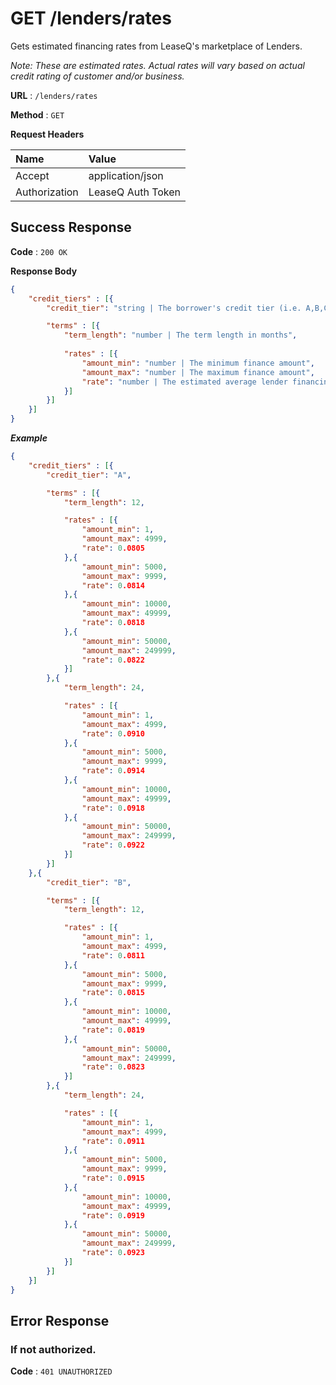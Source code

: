 # GET /lenders/rates

Gets estimated financing rates from LeaseQ's marketplace of Lenders.

_Note: These are estimated rates. Actual rates will vary based on actual credit rating of customer and/or business._

**URL** : `/lenders/rates`

**Method** : `GET`

**Request Headers**

| Name | Value |
|:-----|:------|
|Accept|application/json|
|Authorization|LeaseQ Auth Token|

## Success Response

**Code** : `200 OK`

**Response Body**

```json
{
    "credit_tiers" : [{ 
        "credit_tier": "string | The borrower's credit tier (i.e. A,B,C,D)",

        "terms" : [{ 
            "term_length": "number | The term length in months",
            
            "rates" : [{ 
                "amount_min": "number | The minimum finance amount",
                "amount_max": "number | The maximum finance amount",
                "rate": "number | The estimated average lender financing rate"
            }] 
        }] 
    }]
}
```

***Example***

```json
{
    "credit_tiers" : [{ 
        "credit_tier": "A",

        "terms" : [{ 
            "term_length": 12,

            "rates" : [{ 
                "amount_min": 1,
                "amount_max": 4999,
                "rate": 0.0805
            },{
                "amount_min": 5000,
                "amount_max": 9999,
                "rate": 0.0814
            },{
                "amount_min": 10000,
                "amount_max": 49999,
                "rate": 0.0818
            },{
                "amount_min": 50000,
                "amount_max": 249999,
                "rate": 0.0822
            }]
        },{ 
            "term_length": 24,

            "rates" : [{ 
                "amount_min": 1,
                "amount_max": 4999,
                "rate": 0.0910
            },{
                "amount_min": 5000,
                "amount_max": 9999,
                "rate": 0.0914
            },{
                "amount_min": 10000,
                "amount_max": 49999,
                "rate": 0.0918
            },{
                "amount_min": 50000,
                "amount_max": 249999,
                "rate": 0.0922
            }]
        }]
    },{
        "credit_tier": "B",

        "terms" : [{ 
            "term_length": 12,

            "rates" : [{ 
                "amount_min": 1,
                "amount_max": 4999,
                "rate": 0.0811
            },{
                "amount_min": 5000,
                "amount_max": 9999,
                "rate": 0.0815
            },{
                "amount_min": 10000,
                "amount_max": 49999,
                "rate": 0.0819
            },{
                "amount_min": 50000,
                "amount_max": 249999,
                "rate": 0.0823
            }]
        },{ 
            "term_length": 24,

            "rates" : [{ 
                "amount_min": 1,
                "amount_max": 4999,
                "rate": 0.0911
            },{
                "amount_min": 5000,
                "amount_max": 9999,
                "rate": 0.0915
            },{
                "amount_min": 10000,
                "amount_max": 49999,
                "rate": 0.0919
            },{
                "amount_min": 50000,
                "amount_max": 249999,
                "rate": 0.0923
            }]
        }]
    }]
}
```

## Error Response

### If not authorized.

**Code** : `401 UNAUTHORIZED`